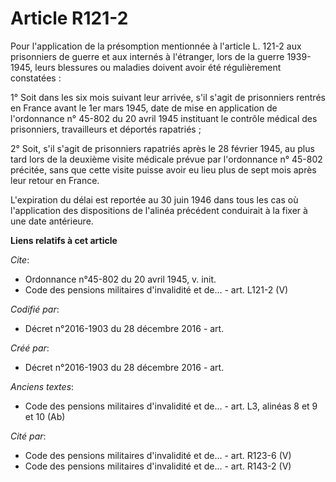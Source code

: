 # Article R121-2

Pour l'application de la présomption mentionnée à l'article L. 121-2 aux prisonniers de guerre et aux internés à l'étranger,
lors de la guerre 1939-1945, leurs blessures ou maladies doivent avoir été régulièrement constatées :

1° Soit dans les six mois suivant leur arrivée, s'il s'agit de prisonniers rentrés en France avant le 1er mars 1945, date de
mise en application de l'ordonnance n° 45-802 du 20 avril 1945 instituant le contrôle médical des prisonniers, travailleurs
et déportés rapatriés ;

2° Soit, s'il s'agit de prisonniers rapatriés après le 28 février 1945, au plus tard lors de la deuxième visite médicale
prévue par l'ordonnance n° 45-802 précitée, sans que cette visite puisse avoir eu lieu plus de sept mois après leur retour en
France.

L'expiration du délai est reportée au 30 juin 1946 dans tous les cas où l'application des dispositions de l'alinéa précédent
conduirait à la fixer à une date antérieure.

**Liens relatifs à cet article**

_Cite_:

  - Ordonnance n°45-802 du 20 avril 1945, v. init.
  - Code des pensions militaires d'invalidité et de... - art. L121-2 (V)

_Codifié par_:

  - Décret n°2016-1903 du 28 décembre 2016 - art.

_Créé par_:

  - Décret n°2016-1903 du 28 décembre 2016 - art.

_Anciens textes_:

  - Code des pensions militaires d'invalidité et de... - art. L3, alinéas 8 et 9 et 10 (Ab)

_Cité par_:

  - Code des pensions militaires d'invalidité et de... - art. R123-6 (V)
  - Code des pensions militaires d'invalidité et de... - art. R143-2 (V)
